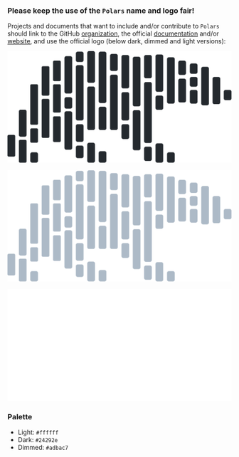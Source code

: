 ### Please keep the use of the `Polars` name and logo fair!

Projects and documents that want to include and/or contribute to `Polars` should link to
the GitHub [organization](https://github.com/pola-rs), the official [documentation]()
and/or [website](), and use the official logo (below dark, dimmed and light versions):

![Polars official logo (dark)](https://raw.githubusercontent.com/pola-rs/polars-static/master/logos/polars-logo-dark.svg)

![Polars official logo (dimmed)](https://raw.githubusercontent.com/pola-rs/polars-static/master/logos/polars-logo-dimmed.svg)

![Polars official logo (light)](https://raw.githubusercontent.com/pola-rs/polars-static/master/logos/polars-logo-light.svg)

### Palette

* Light: `#ffffff`
* Dark: `#24292e`
* Dimmed: `#adbac7`
